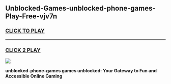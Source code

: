 
## Unblocked-Games-unblocked-phone-games-Play-Free-vjv7n
<h3>
<a href="https://premium76.site?title=unblocked-phone-games&ref=24M">CLICK TO PLAY</a></h3>
<hr>

<h3>
<a href="https://premium76.site?title=unblocked-phone-games&ref=24M">CLICK 2 PLAY</a>
  
</h3>

<a href="https://premium76.site?title=unblocked-phone-games&ref=24M"><img src="https://clearcache.store/games.png"></a>


**unblocked-phone-games games unblocked: Your Gateway to Fun and Accessible Online Gaming**
